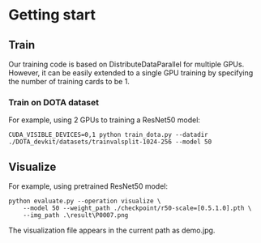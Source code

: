 # Getting start 
## Train
Our training code is based on DistributeDataParallel for multiple GPUs. However, it can be easily extended to a single GPU training by specifying the number of training cards to be 1.
### Train on DOTA dataset 
For example, using 2 GPUs to training a ResNet50 model:
```
CUDA_VISIBLE_DEVICES=0,1 python train_dota.py --datadir ./DOTA_devkit/datasets/trainvalsplit-1024-256 --model 50 
```

## Visualize
For example, using pretrained ResNet50 model:
```
python evaluate.py --operation visualize \
    --model 50 --weight_path ./checkpoint/r50-scale=[0.5.1.0].pth \
    --img_path .\result\P0007.png
```

The visualization file appears in the current path as demo.jpg.
